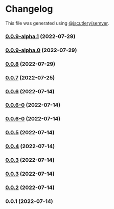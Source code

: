 # Changelog

This file was generated using [@jscutlery/semver](https://github.com/jscutlery/semver).

### [0.0.9-alpha.1](https://github.com/yurikrupnik/nx-go-playground/compare/nest-modules-0.0.9-alpha.0...nest-modules-0.0.9-alpha.1) (2022-07-29)

### [0.0.9-alpha.0](https://github.com/yurikrupnik/nx-go-playground/compare/nest-modules-0.0.8...nest-modules-0.0.9-alpha.0) (2022-07-29)

### [0.0.8](https://github.com/yurikrupnik/nx-go-playground/compare/nest-modules-0.0.7...nest-modules-0.0.8) (2022-07-29)

### [0.0.7](https://github.com/yurikrupnik/nx-go-playground/compare/nest-modules-0.0.6...nest-modules-0.0.7) (2022-07-25)

### [0.0.6](https://github.com/yurikrupnik/nx-go-playground/compare/nest-modules-0.0.6-0...nest-modules-0.0.6) (2022-07-14)

### [0.0.6-0](https://github.com/yurikrupnik/nx-go-playground/compare/nest-modules-0.0.5...nest-modules-0.0.6-0) (2022-07-14)

### [0.0.6-0](https://github.com/yurikrupnik/nx-go-playground/compare/nest-modules-0.0.5...nest-modules-0.0.6-0) (2022-07-14)

### [0.0.5](https://github.com/yurikrupnik/nx-go-playground/compare/nest-modules-0.0.4...nest-modules-0.0.5) (2022-07-14)

### [0.0.4](https://github.com/yurikrupnik/nx-go-playground/compare/nest-modules-0.0.3...nest-modules-0.0.4) (2022-07-14)

### [0.0.3](https://github.com/yurikrupnik/nx-go-playground/compare/nest-modules-0.0.2...nest-modules-0.0.3) (2022-07-14)

### [0.0.3](https://github.com/yurikrupnik/nx-go-playground/compare/nest-modules-0.0.2...nest-modules-0.0.3) (2022-07-14)

### [0.0.2](https://github.com/yurikrupnik/nx-go-playground/compare/nest-modules-0.0.1...nest-modules-0.0.2) (2022-07-14)

### 0.0.1 (2022-07-14)
